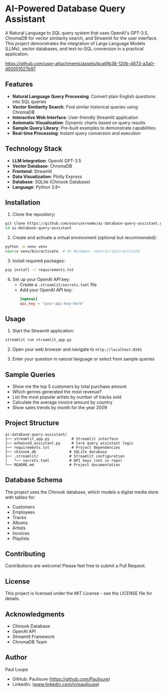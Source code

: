 # AI-Powered Database Query Assistant

A Natural Language to SQL query system that uses OpenAI's GPT-3.5, ChromaDB for vector similarity search, and Streamlit for the user interface. This project demonstrates the integration of Large Language Models (LLMs), vector databases, and text-to-SQL conversion in a practical application.

https://github.com/user-attachments/assets/bca6fb38-120b-4673-a3a0-d50051027b97

## Features

- **Natural Language Query Processing**: Convert plain English questions into SQL queries
- **Vector Similarity Search**: Find similar historical queries using ChromaDB
- **Interactive Web Interface**: User-friendly Streamlit application
- **Automatic Visualization**: Dynamic charts based on query results
- **Sample Query Library**: Pre-built examples to demonstrate capabilities
- **Real-time Processing**: Instant query conversion and execution

## Technology Stack

- **LLM Integration**: OpenAI GPT-3.5
- **Vector Database**: ChromaDB
- **Frontend**: Streamlit
- **Data Visualization**: Plotly Express
- **Database**: SQLite (Chinook Database)
- **Language**: Python 3.8+

## Installation

1. Clone the repository:
```bash
git clone https://github.com/yourusername/ai-database-query-assistant.git
cd ai-database-query-assistant
```

2. Create and activate a virtual environment (optional but recommended):
```bash
python -m venv venv
source venv/bin/activate  # On Windows: venv\Scripts\activate
```

3. Install required packages:
```bash
pip install -r requirements.txt
```

4. Set up your OpenAI API key:
   - Create a `.streamlit/secrets.toml` file
   - Add your OpenAI API key:
     ```toml
     [openai]
     api_key = "your-api-key-here"
     ```

## Usage

1. Start the Streamlit application:
```bash
streamlit run streamlit_app.py
```

2. Open your web browser and navigate to `http://localhost:8501`

3. Enter your question in natural language or select from sample queries

## Sample Queries

- Show me the top 5 customers by total purchase amount
- Which genres generated the most revenue?
- List the most popular artists by number of tracks sold
- Calculate the average invoice amount by country
- Show sales trends by month for the year 2009

## Project Structure

```
ai-database-query-assistant/
├── streamlit_app.py          # Streamlit interface
├── enhanced_assistant.py     # Core query assistant logic
├── requirements.txt          # Project dependencies
├── chinook.db               # SQLite database
├── .streamlit/              # Streamlit configuration
│   └── secrets.toml         # API keys (not in repo)
└── README.md                # Project documentation
```

## Database Schema

The project uses the Chinook database, which models a digital media store with tables for:
- Customers
- Employees
- Tracks
- Albums
- Artists
- Invoices
- Playlists

## Contributing

Contributions are welcome! Please feel free to submit a Pull Request.

## License

This project is licensed under the MIT License - see the LICENSE file for details.

## Acknowledgments

- Chinook Database
- OpenAI API
- Streamlit Framework
- ChromaDB Team

## Author

Paul Loupe
- GitHub: Paulisure (https://github.com/Paulisure)
- LinkedIn: (www.linkedin.com/in/paulloupe)

